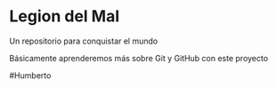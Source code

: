 # Legion del Mal
Un repositorio para conquistar el mundo

Básicamente aprenderemos más sobre Git y GitHub con este proyecto

#Humberto
